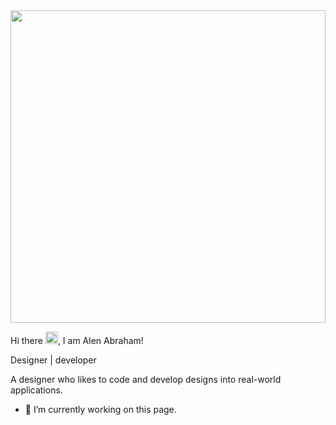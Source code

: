 <img src="https://images.unsplash.com/photo-1510511459019-5dda7724fd87?ixlib=rb-1.2.1&ixid=MnwxMjA3fDB8MHxwaG90by1wYWdlfHx8fGVufDB8fHx8&auto=format&fit=crop&w=1050&q=80" style="width:100%; height:500px;"> 
<p>Hi there <img src="https://raw.githubusercontent.com/MartinHeinz/MartinHeinz/master/wave.gif" width="20px" >, I am Alen Abraham! </p>
<p>Designer | developer</p>

A designer who likes to code and develop designs into real-world applications.

- 🔭 I’m currently working on this page. 









<!--
**Alenabraham07/Alenabraham07** is a ✨ _special_ ✨ repository because its `README.md` (this file) appears on your GitHub profile.

Here are some ideas to get you started:

- 🔭 I’m currently working on ...
- 🌱 I’m currently learning ...
- 👯 I’m looking to collaborate on ...
- 🤔 I’m looking for help with ...
- 💬 Ask me about ...
- 📫 How to reach me: ...
- 😄 Pronouns: ...
- ⚡ Fun fact: ...
-->
